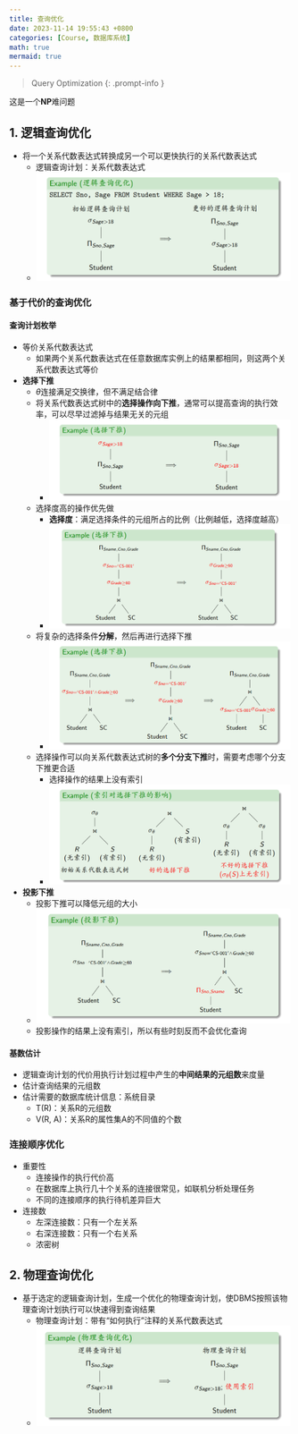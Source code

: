 ```yaml
---
title: 查询优化
date: 2023-11-14 19:55:43 +0800
categories: [Course, 数据库系统]
math: true
mermaid: true 
---
```


> Query Optimization
{: .prompt-info }

这是一个**NP**难问题


## 1. 逻辑查询优化

- 将一个关系代数表达式转换成另一个可以更快执行的关系代数表达式
	- 逻辑查询计划：关系代数表达式
	- ![逻辑查询计划](/assets/img/posts/Course/数据库系统/逻辑查询计划.png)

### 基于代价的查询优化

#### 查询计划枚举

- 等价关系代数表达式
	- 如果两个关系代数表达式在任意数据库实例上的结果都相同，则这两个关系代数表达式等价
- **选择下推**
	- $\theta$连接满足交换律，但不满足结合律
	- 将关系代数表达式树中的**选择操作向下推**，通常可以提高查询的执行效率，可以尽早过滤掉与结果无关的元组
		- ![选择下推](/assets/img/posts/Course/数据库系统/选择下推.png)
	- 选择度高的操作优先做
		- **选择度**：满足选择条件的元组所占的比例（比例越低，选择度越高）
		- ![选择度](/assets/img/posts/Course/数据库系统/选择度.png)
	- 将复杂的选择条件**分解**，然后再进行选择下推
		- ![复杂选择条件分解](/assets/img/posts/Course/数据库系统/复杂选择条件分解.png)
	- 选择操作可以向关系代数表达式树的**多个分支下推**时，需要考虑哪个分支下推更合适
		- 选择操作的结果上没有索引
		- ![分支下推](/assets/img/posts/Course/数据库系统/分支下推.png)
- **投影下推**
	- 投影下推可以降低元组的大小
	- ![投影下推_1](/assets/img/posts/Course/数据库系统/投影下推_1.png)
	- 投影操作的结果上没有索引，所以有些时刻反而不会优化查询

#### 基数估计

- 逻辑查询计划的代价用执行计划过程中产生的**中间结果的元组数**来度量
- 估计查询结果的元组数
- 估计需要的数据库统计信息：系统目录
	- T(R)：关系R的元组数
	- V(R, A)：关系R的属性集A的不同值的个数

### 连接顺序优化

- 重要性
	- 连接操作的执行代价高
	- 在数据库上执行几十个关系的连接很常见，如联机分析处理任务
	- 不同的连接顺序的执行待机差异巨大
- 连接数
	- 左深连接数：只有一个左关系
	- 右深连接数：只有一个右关系
	- 浓密树


## 2. 物理查询优化

- 基于选定的逻辑查询计划，生成一个优化的物理查询计划，使DBMS按照该物理查询计划执行可以快速得到查询结果
	- 物理查询计划：带有“如何执行”注释的关系代数表达式
	- ![物理查询计划](/assets/img/posts/Course/数据库系统/物理查询计划.png)
